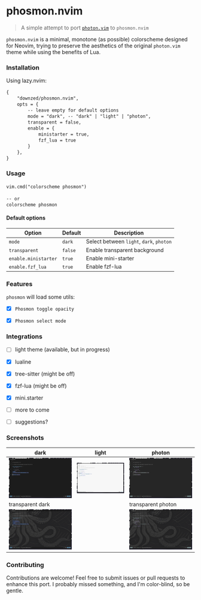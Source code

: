 # phosmon.nvim
> A simple attempt to port [`photon.vim`](https://github.com/axvr/photon.vim) to `phosmon.nvim`

`phosmon.nvim` is a minimal, monotone (as possible) colorscheme designed for Neovim, trying to preserve the aesthetics of the original `photon.vim` theme while using the benefits of Lua.

### Installation
Using lazy.nvim:
```
{
    "downzed/phosmon.nvim",
    opts = {
        -- leave empty for default options
        mode = "dark", -- "dark" | "light" | "photon",
        transparent = false,
        enable = {
            ministarter = true,
            fzf_lua = true
        }
    },
}
```

### Usage
```
vim.cmd("colorscheme phosmon")

-- or
colorscheme phosmon
```


#### Default options
| Option | Default | Description |
| --- | --- | --- |
| `mode` | `dark` | Select between `light`, `dark`, `photon` |
| `transparent` | `false` | Enable transparent background |
| `enable.ministarter` | `true` | Enable mini-starter |
| `enable.fzf_lua` | `true` | Enable fzf-lua |

### Features
`phosmon` will load some utils:
- [x] `Phosmon toggle opacity`
- [x] `Phosmon select mode`


### Integrations
- [ ] light theme (available, but in progress)
- [x] lualine
- [x] tree-sitter (might be off)
- [x] fzf-lua (might be off)
- [x] mini.starter
- [ ] more to come
- [ ] suggestions?


### Screenshots
| dark                            | light                           | photon  |
| ----------------------------------- | ----------------------------------- |----------------------------------- |
| [![dark](./screenshots/dark.png)](./screenshots/dark.png) | [![light](./screenshots/light.png)](./screenshots/light.png) | [![photon](./screenshots/photon.png)](./screenshots/photon.png) |
| transparent dark                            |                            | transparent photon  |
| [![transparent dark](./screenshots/dark-trans.png)](./screenshots/dark-trans.png) |  | [![transparent photon](./screenshots/photon-trans.png)](./screenshots/photon-trans.png) |



### Contributing
Contributions are welcome! Feel free to submit issues or pull requests to enhance this port.
I probably missed something, and I'm color-blind, so be gentle.
